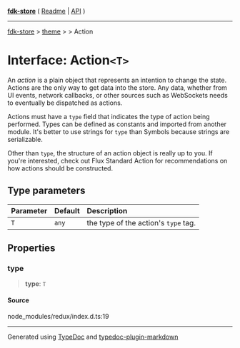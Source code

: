 [**fdk-store**](../../../README.md) ( [Readme](../../../README.md) \| [API](../../../API.md) )

---

[fdk-store](../../../API.md) > [theme](../../README.md) > [<internal>](../README.md) > Action

# Interface: Action`<T>`

An _action_ is a plain object that represents an intention to change the
state. Actions are the only way to get data into the store. Any data,
whether from UI events, network callbacks, or other sources such as
WebSockets needs to eventually be dispatched as actions.

Actions must have a `type` field that indicates the type of action being
performed. Types can be defined as constants and imported from another
module. It's better to use strings for `type` than Symbols because strings
are serializable.

Other than `type`, the structure of an action object is really up to you.
If you're interested, check out Flux Standard Action for recommendations on
how actions should be constructed.

## Type parameters

| Parameter | Default | Description                          |
| :-------- | :------ | :----------------------------------- |
| `T`       | `any`   | the type of the action's `type` tag. |

## Properties

### type

> **type**: `T`

#### Source

node_modules/redux/index.d.ts:19

---

Generated using [TypeDoc](https://typedoc.org/) and [typedoc-plugin-markdown](https://www.npmjs.com/package/typedoc-plugin-markdown)
